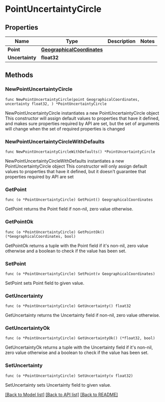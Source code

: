 # PointUncertaintyCircle

## Properties

Name | Type | Description | Notes
------------ | ------------- | ------------- | -------------
**Point** | [**GeographicalCoordinates**](GeographicalCoordinates.md) |  | 
**Uncertainty** | **float32** |  | 

## Methods

### NewPointUncertaintyCircle

`func NewPointUncertaintyCircle(point GeographicalCoordinates, uncertainty float32, ) *PointUncertaintyCircle`

NewPointUncertaintyCircle instantiates a new PointUncertaintyCircle object
This constructor will assign default values to properties that have it defined,
and makes sure properties required by API are set, but the set of arguments
will change when the set of required properties is changed

### NewPointUncertaintyCircleWithDefaults

`func NewPointUncertaintyCircleWithDefaults() *PointUncertaintyCircle`

NewPointUncertaintyCircleWithDefaults instantiates a new PointUncertaintyCircle object
This constructor will only assign default values to properties that have it defined,
but it doesn't guarantee that properties required by API are set

### GetPoint

`func (o *PointUncertaintyCircle) GetPoint() GeographicalCoordinates`

GetPoint returns the Point field if non-nil, zero value otherwise.

### GetPointOk

`func (o *PointUncertaintyCircle) GetPointOk() (*GeographicalCoordinates, bool)`

GetPointOk returns a tuple with the Point field if it's non-nil, zero value otherwise
and a boolean to check if the value has been set.

### SetPoint

`func (o *PointUncertaintyCircle) SetPoint(v GeographicalCoordinates)`

SetPoint sets Point field to given value.


### GetUncertainty

`func (o *PointUncertaintyCircle) GetUncertainty() float32`

GetUncertainty returns the Uncertainty field if non-nil, zero value otherwise.

### GetUncertaintyOk

`func (o *PointUncertaintyCircle) GetUncertaintyOk() (*float32, bool)`

GetUncertaintyOk returns a tuple with the Uncertainty field if it's non-nil, zero value otherwise
and a boolean to check if the value has been set.

### SetUncertainty

`func (o *PointUncertaintyCircle) SetUncertainty(v float32)`

SetUncertainty sets Uncertainty field to given value.



[[Back to Model list]](../README.md#documentation-for-models) [[Back to API list]](../README.md#documentation-for-api-endpoints) [[Back to README]](../README.md)


